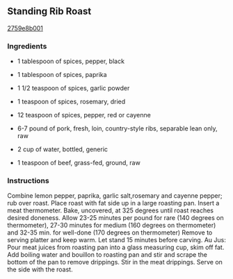 ## Standing Rib Roast

[2759e8b001](http://www.food.com/recipe/standing-rib-roast-28363)

### Ingredients

 - 1 tablespoon of spices, pepper, black

 - 1 tablespoon of spices, paprika

 - 1 1/2 teaspoon of spices, garlic powder

 - 1 teaspoon of spices, rosemary, dried

 - 12 teaspoon of spices, pepper, red or cayenne

 - 6-7 pound of pork, fresh, loin, country-style ribs, separable lean only, raw

 - 2 cup of water, bottled, generic

 - 1 teaspoon of beef, grass-fed, ground, raw

### Instructions

Combine lemon pepper, paprika, garlic salt,rosemary and cayenne pepper; rub over roast. Place roast with fat side up in a large roasting pan. Insert a meat thermometer. Bake, uncovered, at 325 degrees until roast reaches desired doneness. Allow 23-25 minutes per pound for rare (140 degrees on thermometer), 27-30 minutes for medium (160 degrees on thermometer) and 32-35 min. for well-done (170 degrees on thermometer) Remove to serving platter and keep warm. Let stand 15 minutes before carving. Au Jus: Pour meat juices from roasting pan into a glass measuring cup, skim off fat. Add boiling water and bouillon to roasting pan and stir and scrape the bottom of the pan to remove drippings. Stir in the meat drippings. Serve on the side with the roast.